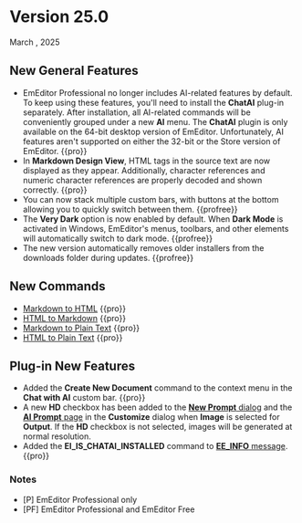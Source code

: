 # Version 25.0

March , 2025

## New General Features

- EmEditor Professional no longer includes AI-related features by default. To keep using these features, you'll need to install the **ChatAI** plug-in separately. After installation, all AI-related commands will be conveniently grouped under a new **AI** menu. The **ChatAI** plugin is only available on the 64-bit desktop version of EmEditor. Unfortunately, AI features aren't supported on either the 32-bit or the Store version of EmEditor. {{pro}}
- In **Markdown Design View**, HTML tags in the source text are now displayed as they appear. Additionally, character references and numeric character references are properly decoded and shown correctly. {{pro}}
- You can now stack multiple custom bars, with buttons at the bottom allowing you to quickly switch between them. {{profree}}
- The **Very Dark** option is now enabled by default. When **Dark Mode** is activated in Windows, EmEditor's menus, toolbars, and other elements will automatically switch to dark mode. {{profree}}
- The new version automatically removes older installers from the downloads folder during updates. {{profree}}

## New Commands

- [Markdown to HTML](../cmd/convert/markdown_to_html) {{pro}}
- [HTML to Markdown](../cmd/convert/html_to_markdown) {{pro}}
- [Markdown to Plain Text](../cmd/convert/markdown_to_text) {{pro}}
- [HTML to Plain Text](../cmd/convert/html_to_text) {{pro}}

## Plug-in New Features

- Added the **Create New Document** command to the context menu in the **Chat with AI** custom bar. {{pro}}
- A new **HD** checkbox has been added to the [**New Prompt** dialog](../dlg/new_prompt/index) and the [**AI Prompt** page](../dlg/customize/ai_list/index) in the **Customize** dialog when **Image** is selected for **Output**. If the **HD** checkbox is not selected, images will be generated at normal resolution.
- Added the **EI_IS_CHATAI_INSTALLED** command to [**EE_INFO** message](../plugin/message/ee_info). {{pro}}

### Notes

- \[P\] EmEditor Professional only
- \[PF\] EmEditor Professional and EmEditor Free

